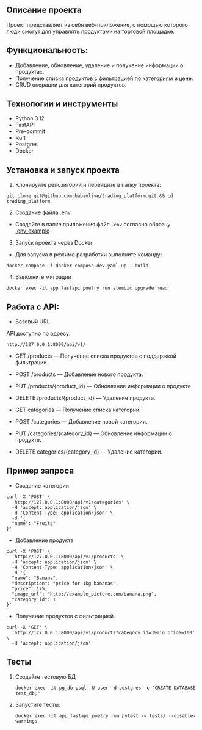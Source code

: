 ## Описание проекта

Проект представляет из себя веб-приложение, с помощью которого люди смогут для управлять продуктами на торговой площадке.

## Функциональность:

- Добавление, обновление, удаление и получение информации о продуктах.
- Получение списка продуктов с фильтрацией по категориям и цене.
- CRUD операции для категорий продуктов.

## Технологии и инструменты

- Python 3.12
- FastAPI
- Pre-commit
- Ruff
- Postgres
- Docker


## Установка и запуск проекта

1. Клонируйте репозиторий и перейдите в папку проекта:
```shell
git clone git@github.com:babanlive/trading_platform.git && cd trading_platform
```

2. Создание файла .env
- Создайте в папке приложения файл `.env` согласно образцу [.env_example](.env.example)

3. Запуск проекта через Docker
- Для запуска в режиме разработки выполните команду:
```shell
docker-compose -f docker compose.dev.yaml up --build
```

4. Выполните миграции
```shell
docker exec -it app_fastapi poetry run alembic upgrade head
```

 ## Работа с API:
- Базовый URL

API доступно по адресу:
```shell
http://127.0.0.1:8000/api/v1/
```
- GET /products — Получение списка продуктов с поддержкой фильтрации.

- POST /products — Добавление нового продукта.

- PUT /products/{product_id} — Обновление информации о продукте.

- DELETE /products/{product_id} — Удаление продукта.


- GET categories — Получение списка категорий.

- POST /categories — Добавление новой категории.

- PUT /categories/{category_id} — Обновление информации о продукте.

- DELETE categories/{category_id} — Удаление категории.

## Пример запроса

- Создание категории

```shell
curl -X 'POST' \
  'http://127.0.0.1:8000/api/v1/categories' \
  -H 'accept: application/json' \
  -H 'Content-Type: application/json' \
  -d '{
  "name": "Fruits"
}'
```

- Добавление продукта

```shell
curl -X 'POST' \                                    
  'http://127.0.0.1:8000/api/v1/products' \
  -H 'accept: application/json' \
  -H 'Content-Type: application/json' \
  -d '{
  "name": "Banana",
  "description": "price for 1kg bananas",
  "price": 175,
  "image_url": "http://example_picture.com/banana.png",
  "category_id": 1
}'
```
- Получение продуктов с фильтрацией.

```shell
curl -X 'GET' \
  'http://127.0.0.1:8000/api/v1/products?category_id=3&min_price=100' \
  -H 'accept: application/json'
  ```
  
  ## Тесты
1. Создайте тестовую БД

    ```shell
    docker exec -it pg_db psql -U user -d postgres -c "CREATE DATABASE test_db;"
    ```

2. Запустите тесты:

    ```shell
    docker exec -it app_fastapi poetry run pytest -v tests/ --disable-warnings
    ```
